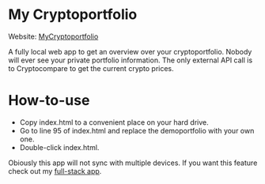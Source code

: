 # My Cryptoportfolio
Website: [MyCryptoportfolio](https://rene78.github.io/My-Cryptoportfolio-Local/)

A fully local web app to get an overview over your cryptoportfolio. Nobody will ever see your private portfolio information. The only external API call is to Cryptocompare to get the current crypto prices.

# How-to-use

* Copy index.html to a convenient place on your hard drive.
* Go to line 95 of index.html and replace the demoportfolio with your own one.
* Double-click index.html.


Obiously this app will not sync with multiple devices. If you want this feature check out my [full-stack app](https://github.com/rene78/My-Cryptoportfolio).